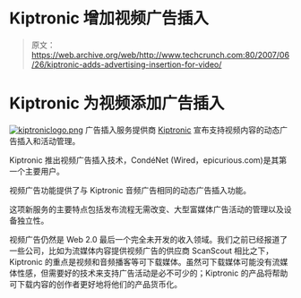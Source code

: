 # Kiptronic 增加视频广告插入

> 原文：<https://web.archive.org/web/http://www.techcrunch.com:80/2007/06/26/kiptronic-adds-advertising-insertion-for-video/>

# Kiptronic 为视频添加广告插入

[![kiptroniclogo.png](img/460d828153ae2cb828debc0d2ef9951c.png)](https://web.archive.org/web/20210119095029/http://kiptronic.com/) 广告插入服务提供商 [Kiptronic](https://web.archive.org/web/20210119095029/http://kiptronic.com/) 宣布支持视频内容的动态广告插入和活动管理。

Kiptronic 推出视频广告插入技术，CondéNet (Wired，epicurious.com)是其第一个主要用户。

视频广告功能提供了与 Kiptronic 音频广告相同的动态广告插入功能。

这项新服务的主要特点包括发布流程无需改变、大型富媒体广告活动的管理以及设备独立性。

视频广告仍然是 Web 2.0 最后一个完全未开发的收入领域。我们之前已经报道了一些公司，比如为流媒体内容提供视频广告的供应商 ScanScout 相比之下，Kiptronic 的重点是视频和音频播客等可下载媒体。虽然可下载媒体可能没有流媒体性感，但需要好的技术来支持广告活动是必不可少的；Kiptronic 的产品将帮助可下载内容的创作者更好地将他们的产品货币化。